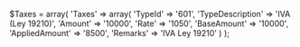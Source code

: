 $Taxes = array(
    'Taxes' => array(
        'TypeId' => '601',
        'TypeDescription' => 'IVA (Ley 19210)',
        'Amount' => '10000',
        'Rate' => '1050',
        'BaseAmount' => '10000',
        'AppliedAmount' => '8500',
        'Remarks' => 'IVA Ley 19210'
    )
);